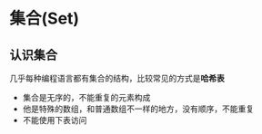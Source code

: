 # 集合(Set)

## 认识集合

几乎每种编程语言都有集合的结构，比较常见的方式是**哈希表**

- 集合是无序的，不能重复的元素构成
- 他是特殊的数组，和普通数组不一样的地方，没有顺序，不能重复
- 不能使用下表访问
